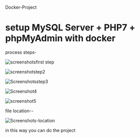  Docker-Project
# setup MySQL Server + PHP7 +  phpMyAdmin with docker

process steps-

![screenshotsfirst step](https://user-images.githubusercontent.com/64468093/80899283-4549b500-8d06-11ea-882e-9e398f162dd3.jpg)

![screenshotstep2](https://user-images.githubusercontent.com/64468093/80899327-da4cae00-8d06-11ea-9e42-caa812b7ca1e.jpg)

![Screenshotsstep3](https://user-images.githubusercontent.com/64468093/80899348-1bdd5900-8d07-11ea-914d-08cd84730ff3.jpg)

![Screenshot4](https://user-images.githubusercontent.com/64468093/80899366-34e60a00-8d07-11ea-80cf-19b4be7cb1e8.jpg)

![screenshot5](https://user-images.githubusercontent.com/64468093/80899378-4cbd8e00-8d07-11ea-95a0-ae3a9607e63e.jpg)

file location--

![Screenshots-location](https://user-images.githubusercontent.com/64468093/80899409-9d34eb80-8d07-11ea-810b-8e955f6a3173.jpg)


in this way you can do the project 
